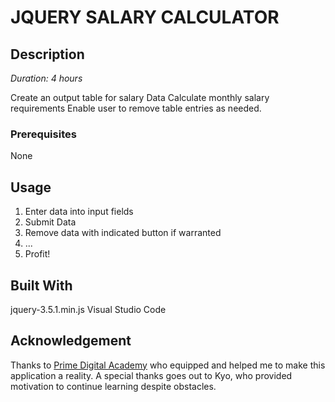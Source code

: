 # JQUERY SALARY CALCULATOR

## Description

_Duration: 4 hours_

Create an output table for salary Data
Calculate monthly salary requirements
Enable user to remove table entries as needed.

### Prerequisites

None

## Usage

1. Enter data into input fields
2. Submit Data
3. Remove data with indicated button if warranted
4. ...
5. Profit!


## Built With

jquery-3.5.1.min.js
Visual Studio Code

## Acknowledgement
Thanks to [Prime Digital Academy](www.primeacademy.io) who equipped and helped me to make this application a reality. A special thanks goes out to Kyo, who provided motivation to continue learning despite obstacles.
